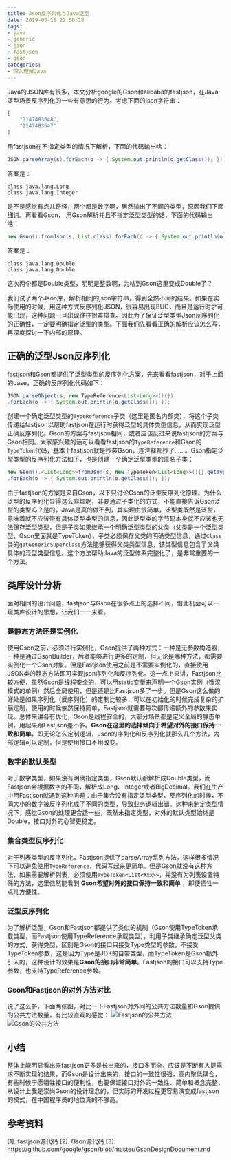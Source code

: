 ```yaml
---
title: Json反序列化与Java泛型
date: 2019-03-18 22:50:28
tags:
- java
- generic
- json
- fastjson
- gson
categories:
- 深入理解Java
---
```


Java的JSON库有很多，本文分析google的Gson和alibaba的fastjson，在Java泛型场景反序列化的一些有意思的行为。考虑下面的json字符串：
```json
[
    "2147483648",
    "2147483647"
]
```
用fastjson在不指定类型的情况下解析，下面的代码输出啥：
```java
JSON.parseArray(s).forEach(o -> { System.out.println(o.getClass()); });
```
答案是：
```text
class java.lang.Long
class java.lang.Integer
```
是不是感觉有点儿奇怪，两个都是数字啊，居然输出了不同的类型，原因我们下面细讲。再看看Gson， 用Gson解析并且不指定泛型类型的话，下面的代码输出啥：
```java
new Gson().fromJson(s, List.class).forEach(o -> { System.out.println(o.getClass()); });
```
答案是：
```text
class java.lang.Double
class java.lang.Double
```
这次两个都是Double类型，明明是整数啊，为啥到Gson这里变成Double了？

我们试了两个Json库，解析相同的json字符串，得到全然不同的结果。如果在实际使用的时候，用这种方式反序列化JSON，很容易出现BUG，而且是运行时才可能出现，这种问题一旦出现往往很难排查。因此为了保证泛型类型Json反序列化的正确性，一定要明确指定泛型的类型。下面我们先看看正确的解析应该怎么写，再深度探讨一下内部的原理。

## 正确的泛型Json反序列化
fastjson和Gson都提供了泛型类型的反序列化方案，先来看看fastjson，对于上面的case，正确的反序列化代码如下：
```java
JSON.parseObject(s, new TypeReference<List<Long>>(){})
.forEach(o -> { System.out.println(o.getClass()); });
```
创建一个确定泛型类型的`TypeReference`子类（这里是匿名内部类），将这个子类传递给fastjson以帮助fastjson在运行时获得泛型的具体类型信息，从而实现泛型正确反序列化。Gson的方案与fastjson相同，或者应该反过来说fastjson的方案与Gson相同。大家感兴趣的话可以看看fastjson的`TypeReference`和Gson的`TypeToken`代码，基本上fastjson就是抄袭Gson，连注释都抄了......。Gson指定泛型类型的反序列化方法如下，也是创建一个确定泛型类型的匿名子类：
```java
new Gson().<List<Long>>fromJson(s, new TypeToken<List<Long>>(){}.getType())
.forEach(o -> { System.out.println(o.getClass()); });
```
由于fastjson的方案是来自Gson，以下只讨论Gson的泛型反序列化原理。为什么泛型的反序列化显得这么麻烦呢，非要通过子类化的方式，不能直接告诉Gson泛型的类型吗？是的，Java是真的做不到，其实理由很简单，泛型类既然是泛型，意味着就不应该带有具体泛型类型的信息，因此泛型类的字节码本身就不应该也无法保存泛型类型，但是子类如果继承一个明确泛型类型的父类（父类是一个泛型类型，Gson里面就是TypeToken），子类必须保存父类的明确类型信息，通过`Class`类的`getGenericSuperclass`方法能够获得父类类型信息，该类型信息包含了父类具体的泛型类型信息。这个方法帮助Java的泛型体系完整化了，是非常重要的一个方法。
## 类库设计分析
面对相同的设计问题，fastjson与Gson在很多点上的选择不同，借此机会可以一窥类库设计的思想，让我们一一来看。
### 是静态方法还是实例化
使用Gson之前，必须进行实例化，Gson提供了两种方式：一种是无参数构造器，一种是通过GsonBuilder，后者能够进行更多的定制，但无论是哪种方法，都需要实例化一个Gson对象。但是Fastjson使用之前是不需要实例化的，直接使用JSON类的静态方法即可实现json序列化和反序列化。这一点上来讲，Fastjson比较方便，虽然Gson是线程安全的，可以用static变量来声明一个Gson实例（饿汉模式的单例）然后全局使用，但是还是比Fastjson多了一步。但是Gson这么做的好处是如果序列化（反序列化）的定制比较多，可以在初始化的时候完成复杂的扩展定制，使用的时候依然保持简单，Fastjson就需要每次都传递额外的参数来实现。总体来讲各有优化，Gson是线程安全的，大部分场景都是定义全局的静态单例，用起来跟Fastjson差不多。**Gson在这里的选择倾向于希望对外的接口保持一致和简单**，即无论怎么定制逻辑，Json的序列化和反序列化就那么几个方法，内部逻辑可以定制，但是使用接口不用改变。
### 数字的默认类型
对于数字类型，如果没有明确指定类型，Gson默认都解析成Double类型，而Fastjson会根据数字的不同，解析成Long、Integer或者BigDecimal。我们在生产中用Fastjson就遇到这种问题：由于集合没有指定泛型类型，反序列化的时候，不同大小的数字被反序列化成了不同的类型，导致业务逻辑出错。这种未制定类型情况下，感觉Gson的处理更合适一些，既然未指定类型，对外的默认类型始终是Double，接口对外的心智更稳定。
### 集合类型反序列化
对于列表类型的反序列化，Fastjson提供了parseArray系列方法，这样很多情况下可以避免使用`TypeReference`，代码写起来更简单。但是Gson就没有这种方法，如果需要解析列表，必须使用`TypeToken<List<Xxx>>`，并没有为列表设置特殊的方法，这里依然能看到 **Gson希望对外的接口保持一致和简单** ，即便牺牲一点儿方便性。
### 泛型反序列化
为了解析泛型，Gson和Fastjson都提供了类似的机制（Gson使用TypeToken承载类型，而Fastjson使用TypeReference承载类型），利用子类继承确定泛型父类的方式，获得类型，区别是Gson的接口只接受Type类型的参数，不接受TypeToken参数，这是因为Type是JDK的自带类型，而TypeToken是Gson额外引入的，这种设计的效果是**Gson的接口非常简单**。Fastjson的接口可以支持Type参数，也支持TypeReference参数。
### Gson和Fastjson的对外方法对比
说了这么多，下面两张图，对比一下Fastjson对外同的公共方法数量和Gson提供的公共方法数量，有比较直观的感觉：
![Fastjson的公共方法](FastJson对外接口.jpg "Fastjson的公共方法")
![Gson的公共方法](Gson对外接口.jpg "Gson的公共方法")
## 小结
整体上能明显看出来fastjson更多是长出来的，接口多而全，应该是不断有人提需求不断实现的结果，而Gson是设计出来的，接口的一致性很强，高内聚低耦合，有些时候宁愿牺牲接口的便利性，也要保证接口对外的一致性、简单和概念完整，从设计上我是崇尚Gson的设计理念的，但实际的开发过程更容易演变成fastjson的模式，在中国程序员的地位真的不够高。

## 参考资料
[1]. fastjson源代码
[2]. Gson源代码
[3]. https://github.com/google/gson/blob/master/GsonDesignDocument.md
